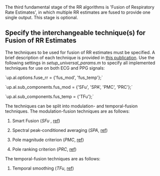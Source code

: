 The third fundamental stage of the RR algorithms is 'Fusion of Respiratory Rate Estimates', in which multiple RR estimates are fused to provide one single output. This stage is optional.

## Specify the interchangeable technique(s) for Fusion of RR Estimates
The techniques to be used for fusion of RR estimates must be specified. A brief description of each technique is provided in [this publication](http://peterhcharlton.github.io/RRest/yhvs_assessment.html). Use the following settings in _setup_universal_params.m_ to specify all implemented techniques for use on both ECG and PPG signals:
<p> `up.al.options.fuse_rr = {'fus_mod', 'fus_temp'};`
<p> `up.al.sub_components.fus_mod = {'SFu', 'SPA', 'PMC', 'PRC'};`
<p> `up.al.sub_components.fus_temp = {'TFu'};`

The techniques can be split into modulation- and temporal-fusion techniques. The modulation-fusion techniques are as follows:

1. Smart Fusion (_SFu_ , [ref](http://doi.org/10.1109/TBME.2013.2246160))

2. Spectral peak-conditioned averaging (_SPA_, [ref](https://zaguan.unizar.es/record/31895))

3. Pole magnitude criterion (_PMC_, [ref](http://doi.org/10.1016/j.bspc.2012.06.001))

4. Pole ranking criterion (_PRC_, [ref](http://doi.org/10.1109/ITAB.2009.5394435))

The temporal-fusion techniques are as follows:

1. Temporal smoothing (_TFu_, [ref](http://doi.org/10.1007/s11517-012-0954-0))